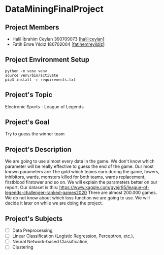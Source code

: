 # DataMiningFinalProject

## Project Members
- Halil İbrahim Ceylan 390709073 [[haliliceylan](https://www.github.com/haliliceylan)]
- Fatih Emre Yıldız 180702004 [[fatihemreyildiz](https://www.github.com/fatihemreyildiz)]


## Project Environment Setup
```
python -m venv venv
source venv/bin/activate
pip3 install -r requirements.txt
```

## Project's Topic
Electronic Sports - League of Legends

## Project's Goal
Try to guess the winner team

## Project's Description
We are going to use almost every data in the game. We don't know which parameter will be really effective to guess the end of the game. Our most known parameters are The gold which teams earn during the game, towers, inhibitors, wards, monsters killed for both teams, wards replacement, firstblood firstower and so on. We will explain the parameters better on our report. Our dataset is this:
https://www.kaggle.com/gyejr95/league-of-legends-challenger-ranked-games2020
There are almost 200.000 games.
We do not know about which loss function we are going to use. We will decide it later on while we are doing the project.

## Project's Subjects
- [ ] Data Preprocessing, 
- [ ] Linear Classification (Logistic Regression, Perceptron, etc.), 
- [ ] Neural Network-based Classification, 
- [ ] Clustering